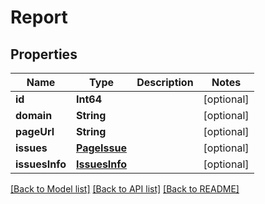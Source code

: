 # Report

## Properties
Name | Type | Description | Notes
------------ | ------------- | ------------- | -------------
**id** | **Int64** |  | [optional] 
**domain** | **String** |  | [optional] 
**pageUrl** | **String** |  | [optional] 
**issues** | [**PageIssue**](PageIssue.md) |  | [optional] 
**issuesInfo** | [**IssuesInfo**](IssuesInfo.md) |  | [optional] 

[[Back to Model list]](../README.md#documentation-for-models) [[Back to API list]](../README.md#documentation-for-api-endpoints) [[Back to README]](../README.md)


